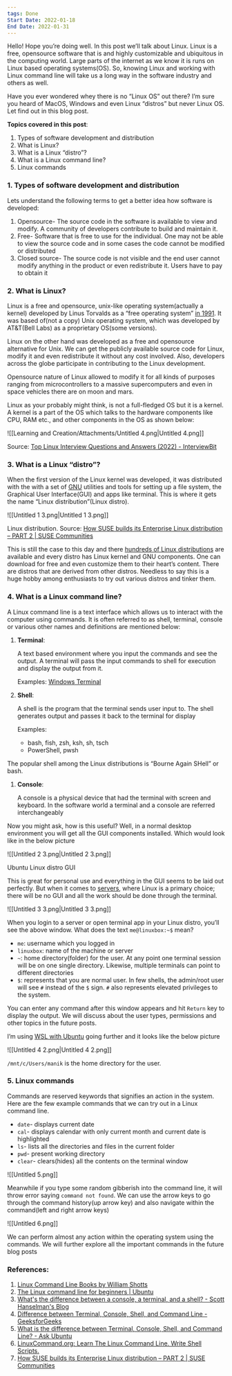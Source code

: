 ```yaml
---
tags: Done
Start Date: 2022-01-18
End Date: 2022-01-31
---
```

Hello! Hope you’re doing well. In this post we’ll talk about Linux. Linux is a free, opensource software that is and highly customizable and ubiquitous in the computing world. Large parts of the internet as we know it is runs on Linux based operating systems(OS). So, knowing Linux and working with Linux command line will take us a long way in the software industry and others as well.

Have you ever wondered whey there is no “Linux OS” out there? I’m sure you heard of MacOS, Windows and even Linux “distros” but never Linux OS. Let find out in this blog post.

**Topics covered in this post**:

1. Types of software development and distribution
2. What is Linux?
3. What is a Linux “distro”?
4. What is a Linux command line?
5. Linux commands

### 1. Types of software development and distribution

Lets understand the following terms to get a better idea how software is developed:

1. Opensource- The source code in the software is available to view and modify. A community of developers contribute to build and maintain it.
2. Free- Software that is free to use for the individual. One may not be able to view the source code and in some cases the code cannot be modified or distributed
3. Closed source- The source code is not visible and the end user cannot modify anything in the product or even redistribute it. Users have to pay to obtain it

### 2. What is Linux?

Linux is a free and opensource, unix-like operating system(actually a kernel) developed by Linus Torvalds as a “free operating system” [in 1991](https://www.cs.cmu.edu/~awb/linux.history.html). It was based of(not a copy) Unix operating system, which was developed by AT&T(Bell Labs) as a proprietary OS(some versions).

Linux on the other hand was developed as a free and opensource alternative for Unix. We can get the publicly available source code for Linux, modify it and even redistribute it without any cost involved. Also, developers across the globe participate in contributing to the Linux development.

Opensource nature of Linux allowed to modify it for all kinds of purposes ranging from microcontrollers to a massive supercomputers and even in space vehicles there are on moon and mars.

Linux as your probably might think, is not a full-fledged OS but it is a kernel. A kernel is a part of the OS which talks to the hardware components like CPU, RAM etc., and other components in the OS as shown below:

![[Learning and Creation/Attachments/Untitled 4.png|Untitled 4.png]]

Source: [Top Linux Interview Questions and Answers (2022) - InterviewBit](https://www.interviewbit.com/linux-interview-questions/)

### 3. What is a Linux “distro”?

When the first version of the Linux kernel was developed, it was distributed with the with a set of [GNU](https://en.wikipedia.org/wiki/GNU_project) utilities and tools for setting up a file system, the Graphical User Interface(GUI) and apps like terminal. This is where it gets the name “Linux distribution”(Linux distro).

![[Untitled 1 3.png|Untitled 1 3.png]]

Linux distribution. Source: [How SUSE builds its Enterprise Linux distribution – PART 2 | SUSE Communities](https://www.suse.com/c/how-suse-builds-its-enterprise-linux-distribution-part-2/)

This is still the case to this day and there [hundreds of Linux distributions](https://distrowatch.com/dwres.php?resource=popularity) are available and every distro has Linux kernel and GNU components. One can download for free and even customize them to their heart’s content. There are distros that are derived from other distros. Needless to say this is a huge hobby among enthusiasts to try out various distros and tinker them.

### 4. What is a Linux command line?

A Linux command line is a text interface which allows us to interact with the computer using commands. It is often referred to as shell, terminal, console or various other names and definitions are mentioned below:

1. **Terminal**:
    
    A text based environment where you input the commands and see the output. A terminal will pass the input commands to shell for execution and display the output from it.
    
    Examples: [Windows Terminal](https://github.com/microsoft/terminal)
    
2. **Shell**:
    
    A shell is the program that the terminal sends user input to. The shell generates output and passes it back to the terminal for display
    
    Examples:
    
    - bash, fish, zsh, ksh, sh, tsch
    - PowerShell, pwsh

The popular shell among the Linux distributions is “Bourne Again SHell” or bash.

1. **Console**:
    
    A console is a physical device that had the terminal with screen and keyboard. In the software world a terminal and a console are referred interchangeably
    

Now you might ask, how is this useful? Well, in a normal desktop environment you will get all the GUI components installed. Which would look like in the below picture

![[Untitled 2 3.png|Untitled 2 3.png]]

Ubuntu Linux distro GUI

This is great for personal use and everything in the GUI seems to be laid out perfectly. But when it comes to [servers](https://en.wikipedia.org/wiki/Server_(computing)), where Linux is a primary choice; there will be no GUI and all the work should be done through the terminal.

![[Untitled 3 3.png|Untitled 3 3.png]]

When you login to a server or open terminal app in your Linux distro, you’ll see the above window. What does the text `me@linuxbox:~$` mean?

- `me`: username which you logged in
- `linuxbox`: name of the machine or server
- `~`: home directory(folder) for the user. At any point one terminal session will be on one single directory. Likewise, multiple terminals can point to different directories
- `$`: represents that you are normal user. In few shells, the admin/root user will see `#` instead of the `$` sign. `#` also represents elevated privileges to the system.

You can enter any command after this window appears and hit `Return` key to display the output. We will discuss about the user types, permissions and other topics in the future posts.

  

I’m using [WSL with Ubuntu](https://www.youtube.com/watch?v=Owrk9UxnMdI) going further and it looks like the below picture

![[Untitled 4 2.png|Untitled 4 2.png]]

`/mnt/c/Users/manik` is the home directory for the user.

### 5. Linux commands

Commands are reserved keywords that signifies an action in the system. Here are the few example commands that we can try out in a Linux command line.

- `date`- displays current date
- `cal`- displays calendar with only current month and current date is highlighted
- `ls`- lists all the directories and files in the current folder
- `pwd`- present working directory
- `clear`- clears(hides) all the contents on the terminal window

![[Untitled 5.png]]

  

Meanwhile if you type some random gibberish into the command line, it will throw error saying `command not found`. We can use the arrow keys to go through the command history(up arrow key) and also navigate within the command(left and right arrow keys)

![[Untitled 6.png]]

  

We can perform almost any action within the operating system using the commands. We will further explore all the important commands in the future blog posts

### References:

1. [Linux Command Line Books by William Shotts](https://linuxcommand.org/tlcl.php)
2. [The Linux command line for beginners | Ubuntu](https://ubuntu.com/tutorials/command-line-for-beginners#1-overview)
3. [What's the difference between a console, a terminal, and a shell? - Scott Hanselman's Blog](https://www.hanselman.com/blog/whats-the-difference-between-a-console-a-terminal-and-a-shell)
4. [Difference between Terminal, Console, Shell, and Command Line - GeeksforGeeks](https://www.geeksforgeeks.org/difference-between-terminal-console-shell-and-command-line/)
5. [What is the difference between Terminal, Console, Shell, and Command Line? - Ask Ubuntu](https://askubuntu.com/questions/506510/what-is-the-difference-between-terminal-console-shell-and-command-line)
6. [LinuxCommand.org: Learn The Linux Command Line. Write Shell Scripts.](http://linuxcommand.org/)
7. [How SUSE builds its Enterprise Linux distribution – PART 2 | SUSE Communities](https://www.suse.com/c/how-suse-builds-its-enterprise-linux-distribution-part-2/)